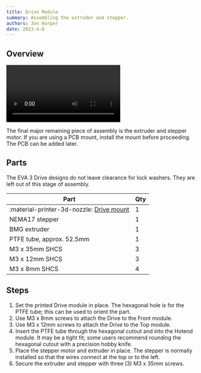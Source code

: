```yaml
---
title: Drive Module
summary: Assembling the extruder and stepper.
authors: Jon Harper
date: 2023-4-8
---
```



## Overview

<video controls="">
  <source src="https://jon-harper.github.io/E34M1/assets/vid/drive.mp4" type="video/mp4">
</video>

The final major remaining piece of assembly is the extruder and stepper motor. If you are using a PCB mount, install the mount before proceeding. The PCB can be added later.

## Parts

The EVA 3 Drive designs do not leave clearance for lock washers. They are left out of this stage of assembly.

| Part | Qty |
|---|---|
| :material-printer-3d-nozzle: [Drive mount](../compat/drives.md) | 1 |
| NEMA17 stepper | 1 |
| BMG extruder   | 1 |
| PTFE tube, approx. 52.5mm | 1 |
| M3 x 35mm SHCS | 3 |
| M3 x 12mm SHCS | 3 |
| M3 x 8mm SHCS  | 4 |

## Steps

1. Set the printed Drive module in place. The hexagonal hole is for the PTFE tube; this can be used to orient the part.
2. Use M3 x 8mm screws to attach the Drive to the Front module.
3. Use M3 x 12mm screws to attach the Drive to the Top module.
4. Insert the PTFE tube through the hexagonal cutout and into the Hotend module. It may be a tight fit; some users recommend rounding the hexagonal cutout with a precision hobby knife.
5. Place the stepper motor and extruder in place. The stepper is normally installed so that the wires connect at the top or to the left.
6. Secure the extruder and stepper with three (3) M3 x 35mm screws.